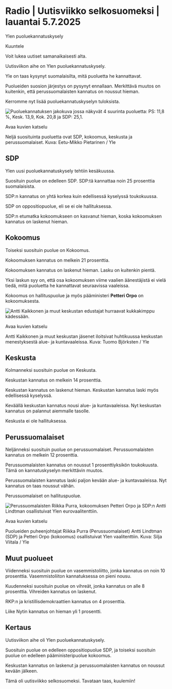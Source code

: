 # Radio | Uutisviikko selkosuomeksi | lauantai 5.7.2025

Ylen puoluekannatuskysely

Kuuntele

Voit lukea uutiset samanaikaisesti alta.

Uutisviikon aihe on Ylen puoluekannatuskysely.

Yle on taas kysynyt suomalaisilta, mitä puoluetta he kannattavat.

Puolueiden suosion järjestys on pysynyt ennallaan. Merkittävä muutos on kuitenkin, että perussuomalaisten kannatus on noussut hieman.

Kerromme nyt lisää puoluekannatuskyselyn tuloksista.

![Puoluekannatuksen jakokuva jossa näkyvät 4 suurinta puoluetta: PS: 11,8 %, Kesk. 13,9, Kok. 20,8 ja SDP: 25,1.](https://images.cdn.yle.fi/image/upload/c_crop,h_953,w_1695,x_0,y_67/ar_1.7777777777777777,c_fill,g_faces,h_431,w_767/dpr_1.0/q_auto:eco/f_auto/fl_lossy/v1751484539/39-1488560686508204cbcd)

Avaa kuvien katselu

Neljä suosituinta puoluetta ovat SDP, kokoomus, keskusta ja perussuomalaiset. Kuva: Eetu-Mikko Pietarinen / Yle

## SDP

Ylen uusi puoluekannatuskysely tehtiin kesäkuussa.

Suosituin puolue on edelleen SDP. SDP:tä kannattaa noin 25 prosenttia suomalaisista.

SDP:n kannatus on yhtä korkea kuin edellisessä kyselyssä toukokuussa.

SDP on oppositiopuolue, eli se ei ole hallituksessa.

SDP:n etumatka kokoomukseen on kasvanut hieman, koska kokoomuksen kannatus on laskenut hieman.

## Kokoomus

Toiseksi suosituin puolue on Kokoomus.

Kokoomuksen kannatus on melkein 21 prosenttia.

Kokoomuksen kannatus on laskenut hieman. Lasku on kuitenkin pientä.

Yksi laskun syy on, että osa kokoomuksen viime vaalien äänestäjistä ei vielä tiedä, mitä puoluetta he kannattavat seuraavissa vaaleissa.

Kokoomus on hallituspuolue ja myös pääministeri **Petteri Orpo** on kokoomuksesta.

![Antti Kaikkonen ja muut keskustan edustajat hurraavat kukkakimppu kädessään.](https://images.cdn.yle.fi/image/upload/c_crop,h_3078,w_5472,x_0,y_342/ar_1.7777777777777777,c_fill,g_faces,h_431,w_767/dpr_1.0/q_auto:eco/f_auto/fl_lossy/v1744574471/39-145063667fc17780dac2)

Avaa kuvien katselu

Antti Kaikkonen ja muut keskustan jäsenet iloitsivat huhtikuussa keskustan menestyksestä alue- ja kuntavaaleissa.  Kuva: Tuomo Björksten / Yle

## Keskusta

Kolmanneksi suosituin puolue on Keskusta.

Keskustan kannatus on melkein 14 prosenttia.

Keskustan kannatus on laskenut hieman. Keskustan kannatus laski myös edellisessä kyselyssä.

Keväällä keskustan kannatus nousi alue- ja kuntavaaleissa. Nyt keskustan kannatus on palannut aiemmalle tasolle.

Keskusta ei ole hallituksessa.

## Perussuomalaiset

Neljänneksi suosituin puolue on perussuomalaiset. Perussuomalaisten kannatus on melkein 12 prosenttia.

Perussuomalaisten kannatus on noussut 1 prosenttiyksikön toukokuusta. Tämä on kannatuskyselyn merkittävin muutos.

Perussuomalaisten kannatus laski paljon kevään alue- ja kuntavaaleissa. Nyt kannatus on taas noussut vähän.

Perussuomalaiset on hallituspuolue.

![Perussuomalaisten Riikka Purra, kokoomuksen Petteri Orpo ja SDP:n Antti Lindtman osallistuivat Ylen eurovaalitenttiin.](https://images.cdn.yle.fi/image/upload/c_crop,h_3276,w_5825,x_0,y_276/ar_1.7777777777777777,c_fill,g_faces,h_431,w_767/dpr_1.0/q_auto:eco/f_auto/fl_lossy/v1716404512/39-1289613664e406827cc1)

Avaa kuvien katselu

Puolueiden puheenjohtajat Riikka Purra (Perussuomalaiset) Antti Lindtman (SDP) ja Petteri Orpo (kokoomus) osallistuivat Ylen vaalitenttiin.  Kuva: Silja Viitala / Yle

## Muut puolueet

Viidenneksi suosituin puolue on vasemmistoliitto, jonka kannatus on noin 10 prosenttia. Vasemmistoliiton kannatuksessa on pieni nousu.

Kuudenneksi suosituin puolue on vihreät, jonka kannatus on alle 8 prosenttia. Vihreiden kannatus on laskenut.

RKP:n ja kristillisdemokraattien kannatus on 4 prosenttia.

Liike Nytin kannatus on hieman yli 1 prosentti.

## Kertaus

Uutisviikon aihe oli Ylen puoluekannatuskysely.

Suosituin puolue on edelleen oppositiopuolue SDP, ja toiseksi suosituin puolue on edelleen pääministeripuolue kokoomus.

Keskustan kannatus on laskenut ja perussuomalaisten kannatus on noussut kevään jälkeen.

Tämä oli uutisviikko selkosuomeksi. Tavataan taas, kuulemiin!
